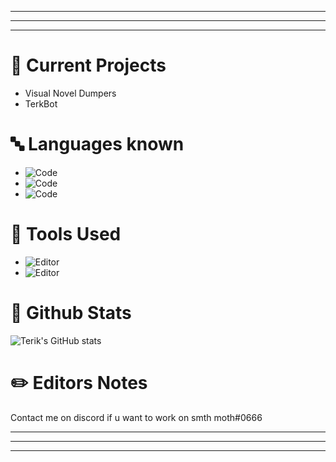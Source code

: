 ------------

------------

------------
# 📁 Current Projects
* Visual Novel Dumpers
* TerkBot

# 🔤 Languages known

* ![Code](https://img.shields.io/badge/Code-Java-informational?style=flat&logo=java&logoColor=white&color=550fdb)  
* ![Code](https://img.shields.io/badge/Code-Javascript-informational?style=flat&logo=javascript&logoColor=white&color=550fdb) 
* ![Code](https://img.shields.io/badge/Code-Python-informational?style=flat&logo=python&logoColor=white&color=550fdb)


# 🧰 Tools Used

* ![Editor](https://img.shields.io/badge/Editor-IntelliJ-informational?style=flat&logo=intellij-idea&logoColor=white&color=550fdb) 
* ![Editor](https://img.shields.io/badge/Editor-VSCode-informational?style=flat&logo=visual-studio-code&logoColor=white&color=550fdb) 

# 🥇 Github Stats
![Terik's GitHub stats](https://github-readme-stats.vercel.app/api?username=TerikKek&show_icons=true&theme=shades-of-purple)


# ✏️ Editors Notes
Contact me on discord if u want to work on smth moth#0666


------------


------------


------------

